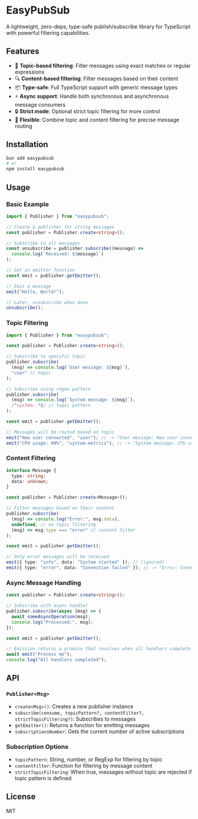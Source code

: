 # EasyPubSub

A lightweight, zero-deps, type-safe publish/subscribe library for TypeScript with powerful filtering capabilities.

## Features

- 🎯 **Topic-based filtering**: Filter messages using exact matches or regular expressions
- 🔍 **Content-based filtering**: Filter messages based on their content
- 📦 **Type-safe**: Full TypeScript support with generic message types
- ⚡ **Async support**: Handle both synchronous and asynchronous message consumers
- 🔒 **Strict mode**: Optional strict topic filtering for more control
- 🎨 **Flexible**: Combine topic and content filtering for precise message routing

## Installation

```bash
bun add easypubsub
# or
npm install easypubsub
```

## Usage

### Basic Example

```typescript
import { Publisher } from "easypubsub";

// Create a publisher for string messages
const publisher = Publisher.create<string>();

// Subscribe to all messages
const unsubscribe = publisher.subscribe((message) =>
  console.log(`Received: ${message}`)
);

// Get an emitter function
const emit = publisher.getEmitter();

// Emit a message
emit("Hello, World!");

// Later, unsubscribe when done
unsubscribe();
```

### Topic Filtering

```typescript
import { Publisher } from "easypubsub";

const publisher = Publisher.create<string>();

// Subscribe to specific topic
publisher.subscribe(
  (msg) => console.log(`User message: ${msg}`),
  "user" // topic
);

// Subscribe using regex pattern
publisher.subscribe(
  (msg) => console.log(`System message: ${msg}`),
  /^system-.*$/ // topic pattern
);

const emit = publisher.getEmitter();

// Messages will be routed based on topic
emit("New user connected", "user"); // -> "User message: New user connected"
emit("CPU usage: 80%", "system-metrics"); // -> "System message: CPU usage: 80%"
```

### Content Filtering

```typescript
interface Message {
  type: string;
  data: unknown;
}

const publisher = Publisher.create<Message>();

// Filter messages based on their content
publisher.subscribe(
  (msg) => console.log("Error:", msg.data),
  undefined, // no topic filtering
  (msg) => msg.type === "error" // content filter
);

const emit = publisher.getEmitter();

// Only error messages will be received
emit({ type: "info", data: "System started" }); // (ignored)
emit({ type: "error", data: "Connection failed" }); // -> "Error: Connection failed"
```

### Async Message Handling

```typescript
const publisher = Publisher.create<string>();

// Subscribe with async handler
publisher.subscribe(async (msg) => {
  await someAsyncOperation(msg);
  console.log("Processed:", msg);
});

const emit = publisher.getEmitter();

// Emission returns a promise that resolves when all handlers complete
await emit("Process me");
console.log("All handlers completed");
```

## API

### `Publisher<Msg>`

- `create<Msg>()`: Creates a new publisher instance
- `subscribe(consume, topicPattern?, contentFilter?, strictTopicFiltering?)`: Subscribes to messages
- `getEmitter()`: Returns a function for emitting messages
- `subscriptionsNumber`: Gets the current number of active subscriptions

### Subscription Options

- `topicPattern`: String, number, or RegExp for filtering by topic
- `contentFilter`: Function for filtering by message content
- `strictTopicFiltering`: When true, messages without topic are rejected if topic pattern is defined

## License

MIT
